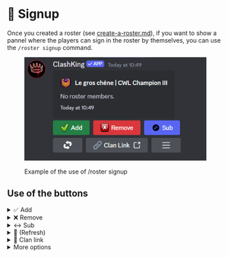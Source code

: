 # 📝 Signup

Once you created a roster (see [create-a-roster.md](create-a-roster.md "mention")), if you want to show a pannel where the players can sign in the roster by themselves, you can use the `/roster signup` command.&#x20;

<figure><img src="../.gitbook/assets/image (5).png" alt=""><figcaption><p>Example of the use of /roster signup</p></figcaption></figure>

## Use of the buttons

<details>

<summary><span data-gb-custom-inline data-tag="emoji" data-code="2705">✅</span> Add </summary>

You can choose one or several accounts to sign onto the roster.

![](<../.gitbook/assets/image (6).png>)![](<../.gitbook/assets/image (8).png>)



</details>

<details>

<summary><span data-gb-custom-inline data-tag="emoji" data-code="274c">❌</span> Remove</summary>

You can choose one or several accounts to withdraw from the roster.

</details>

<details>

<summary><span data-gb-custom-inline data-tag="emoji" data-code="2194">↔️</span> Sub</summary>

You can choose one or several accounts to sign onto the roster **as a substitue**.

![](<../.gitbook/assets/image (7).png>)

</details>

<details>

<summary><span data-gb-custom-inline data-tag="emoji" data-code="1f504">🔄</span> (Refresh)</summary>

Refresh the content of the panel.

</details>

<details>

<summary><span data-gb-custom-inline data-tag="emoji" data-code="1f517">🔗</span> Clan link </summary>

Open the game to the clan associated to the roster.

</details>

<details>

<summary>More options</summary>

Coming soon !

</details>

